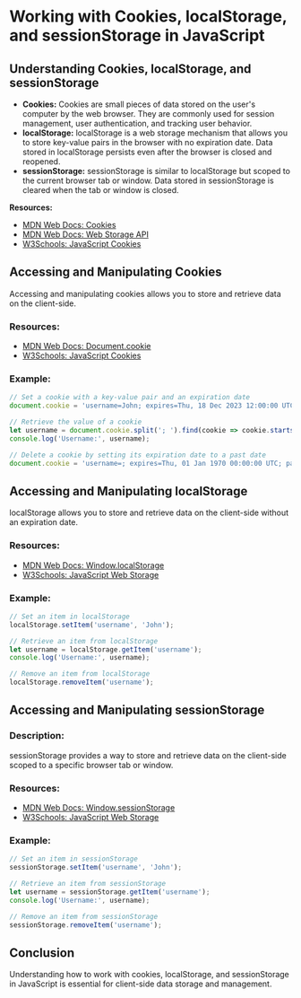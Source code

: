 # Working with Cookies, localStorage, and sessionStorage in JavaScript

## Understanding Cookies, localStorage, and sessionStorage
- **Cookies:** Cookies are small pieces of data stored on the user's computer by the web browser. They are commonly used for session management, user authentication, and tracking user behavior.
- **localStorage:** localStorage is a web storage mechanism that allows you to store key-value pairs in the browser with no expiration date. Data stored in localStorage persists even after the browser is closed and reopened.
- **sessionStorage:** sessionStorage is similar to localStorage but scoped to the current browser tab or window. Data stored in sessionStorage is cleared when the tab or window is closed.

**Resources:**
- [MDN Web Docs: Cookies](https://developer.mozilla.org/en-US/docs/Web/HTTP/Cookies)
- [MDN Web Docs: Web Storage API](https://developer.mozilla.org/en-US/docs/Web/API/Web_Storage_API)
- [W3Schools: JavaScript Cookies](https://www.w3schools.com/js/js_cookies.asp)

## Accessing and Manipulating Cookies
Accessing and manipulating cookies allows you to store and retrieve data on the client-side.

### Resources:
- [MDN Web Docs: Document.cookie](https://developer.mozilla.org/en-US/docs/Web/API/Document/cookie)
- [W3Schools: JavaScript Cookies](https://www.w3schools.com/js/js_cookies.asp)

### Example:
```javascript
// Set a cookie with a key-value pair and an expiration date
document.cookie = 'username=John; expires=Thu, 18 Dec 2023 12:00:00 UTC; path=/';

// Retrieve the value of a cookie
let username = document.cookie.split('; ').find(cookie => cookie.startsWith('username=')).split('=')[1];
console.log('Username:', username);

// Delete a cookie by setting its expiration date to a past date
document.cookie = 'username=; expires=Thu, 01 Jan 1970 00:00:00 UTC; path=/;';
```

## Accessing and Manipulating localStorage
localStorage allows you to store and retrieve data on the client-side without an expiration date.

### Resources:
- [MDN Web Docs: Window.localStorage](https://developer.mozilla.org/en-US/docs/Web/API/Window/localStorage)
- [W3Schools: JavaScript Web Storage](https://www.w3schools.com/js/js_webstorage.asp)

### Example:
```javascript
// Set an item in localStorage
localStorage.setItem('username', 'John');

// Retrieve an item from localStorage
let username = localStorage.getItem('username');
console.log('Username:', username);

// Remove an item from localStorage
localStorage.removeItem('username');
```

## Accessing and Manipulating sessionStorage

### Description:
sessionStorage provides a way to store and retrieve data on the client-side scoped to a specific browser tab or window.

### Resources:
- [MDN Web Docs: Window.sessionStorage](https://developer.mozilla.org/en-US/docs/Web/API/Window/sessionStorage)
- [W3Schools: JavaScript Web Storage](https://www.w3schools.com/js/js_webstorage.asp)

### Example:
```javascript
// Set an item in sessionStorage
sessionStorage.setItem('username', 'John');

// Retrieve an item from sessionStorage
let username = sessionStorage.getItem('username');
console.log('Username:', username);

// Remove an item from sessionStorage
sessionStorage.removeItem('username');
```
## Conclusion
Understanding how to work with cookies, localStorage, and sessionStorage in JavaScript is essential for client-side data storage and management.
